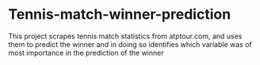 # Tennis-match-winner-prediction
This project scrapes tennis match statistics from atptour.com, and uses them to predict the winner and in doing so identifies which variable was of most importance in the prediction of the winner
